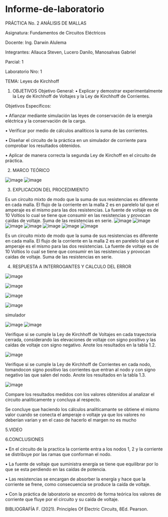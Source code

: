 # Informe-de-laboratorio
PRÁCTICA No. 2 ANÁLISIS DE MALLAS

Asignatura: Fundamentos de Circuitos Eléctricos

Docente: Ing. Darwin Alulema

Integrantes: Allauca Steven, Lucero Danilo, Manosalvas Gabriel

Parcial: 1

Laboratorio Nro: 1

TEMA: Leyes de Kirchhoff

1. OBJETIVOS Objetivo General:
• Explicar y demostrar experimentalmente la Ley de Kirchhoff de Voltajes y la Ley de Kirchhoff de Corrientes.

Objetivos Específicos:

• Afianzar mediante simulación las leyes de conservación de la energía eléctrica y la conservación de la carga.

• Verificar por medio de cálculos analíticos la suma de las corrientes.

• Diseñar el circuito de la práctica en un simulador de corriente para comprobar los resultados obtenidos.

• Aplicar de manera correcta la segunda Ley de Kirchoff en el circuito de práctica.

2. MARCO TEÓRICO 

![image](https://user-images.githubusercontent.com/94026628/141501747-83a085b8-252a-4368-8b34-02fb60c33588.png)
![image](https://user-images.githubusercontent.com/94026628/141502107-d9f903ad-12da-4ba6-abaa-f13388b4a92f.png)

3. EXPLICACION DEL PROCEDIMIENTO

Es un circuito mixto de modo que la suma de sus resistencias es diferente en cada malla. El flujo de la corriente en la malla 2 es en parelelo tal que el amperaje es el mismo para las dos resistencias. La fuente de voltaje es de 10 Voltios lo cual se tiene que consumir en las resistencias y provocan caídas de voltaje. Suma de las resistencias en serie.
![image](https://user-images.githubusercontent.com/94026628/141504091-01909e4d-e5b1-4204-a4be-48c4835adaf4.png)
![image](https://user-images.githubusercontent.com/94026628/141504168-aec65b2f-7d0c-41d5-8cba-289d788456cd.png)
![image](https://user-images.githubusercontent.com/94026628/141504190-0217873d-e7ac-4456-9236-b9445bcad042.png)
![image](https://user-images.githubusercontent.com/94026628/141504209-120c3ae2-bd13-4549-953d-e86685de4dc4.png)
![image](https://user-images.githubusercontent.com/94026628/141504225-27ba6cfe-d41d-4255-bd38-6c4e10d2f8ab.png)
![image](https://user-images.githubusercontent.com/94026628/141504262-69101d03-d133-4d9d-bbf8-b9503a1cbce1.png)
![image](https://user-images.githubusercontent.com/94026628/141504283-c0da1f83-c375-4521-a20d-dcdb3e5775d3.png)





Es un circuito mixto de modo que la suma de sus resistencias es diferente en cada malla. El flujo de la corriente en la malla 2 es en parelelo tal que el amperaje es el mismo para las dos resistencias. La fuente de voltaje es de 10 Voltios lo cual se tiene que consumir en las resistencias y provocan caídas de voltaje. Suma de las resistencias en serie.

4. RESPUESTA A INTERROGANTES Y CALCULO DEL ERROR

![image](https://user-images.githubusercontent.com/94026628/141502412-030f23fb-83ed-4bb0-9ef2-4b821f26721d.png)

![image](https://user-images.githubusercontent.com/94026628/141502448-6c28ab25-8ff6-4b9b-b81b-644e937d382f.png)

![image](https://user-images.githubusercontent.com/94026628/141502517-d48a5787-c5ee-4bda-9052-7ed5a584e537.png)

![image](https://user-images.githubusercontent.com/94026628/141502550-fdaf765a-1e95-418d-96af-58f595082b57.png)

simulador 

![image](https://user-images.githubusercontent.com/94026628/141502640-9b4c0c57-3e98-4e18-a92f-c94e825e2d2b.png)
![image](https://user-images.githubusercontent.com/94026628/141502933-97f90467-7e82-45a7-a01b-a4fe1e80817d.png)

Verifique si se cumple la Ley de Kirchhoff de Voltajes en cada trayectoria cerrada, considerando las elevaciones de voltaje con signo positivo y las caídas de voltaje con signo negativo. Anote los resultados en la tabla 1.2.

![image](https://user-images.githubusercontent.com/94026628/141503018-df257d7b-1ff3-4e08-889a-44046ee8bfd3.png)

Verifique si se cumple la Ley de Kirchhoff de Corrientes en cada nodo, tomandocon signo positivo las corrientes que entran al nodo y con signo negativo las que salen del nodo. Anote los resultados en la tabla 1.3.

![image](https://user-images.githubusercontent.com/94026628/141503116-6afb57c9-a4f9-445f-9b04-530b86725858.png)

Compare los resultados medidos con los valores obtenidos al analizar el circuito analíticamente y concluya al respecto.

Se concluye que haciendo los cálculos analiticamante se obtiene el mismo valor cuando se conecta el amperaje o voltaje ya que los valores no deberían varian y en el caso de hacerlo el margen no es mucho

5.VIDEO

6.CONCLUSIONES

• En el circuito de la practica la corriente entra a los nodos 1, 2 y la corriente se distribuye por las ramas que conforman el nodo.

• La fuente de voltaje que suministra energía se tiene que equilibrar por lo que se esta perdiendo en las caídas de potencia.

• Las resistencias se encargan de absorber la energía y hace que la corriente se frene, como consecuencia se produce la caída de voltaje.

• Con la práctica de laboratorio se encontró de forma teórica los valores de corriente que fluye por el circuito y su caída de voltaje.

BIBLIOGRAFÍA
F. (2021). Principles Of Electric Circuits, 8Ed. Pearson.
